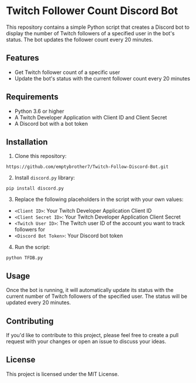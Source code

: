 # Twitch Follower Count Discord Bot

This repository contains a simple Python script that creates a Discord bot to display the number of Twitch followers of a specified user in the bot's status. The bot updates the follower count every 20 minutes.

## Features

- Get Twitch follower count of a specific user
- Update the bot's status with the current follower count every 20 minutes

## Requirements

- Python 3.6 or higher
- A Twitch Developer Application with Client ID and Client Secret
- A Discord bot with a bot token

## Installation

1. Clone this repository:  

```
https://github.com/emptybrother7/Twitch-Follow-Discord-Bot.git
```  

2. Install `discord.py` library:  

```
pip install discord.py
```  

3. Replace the following placeholders in the script with your own values:

- `<Client ID>`: Your Twitch Developer Application Client ID
- `<Client Secret ID>`: Your Twitch Developer Application Client Secret
- `<Twitch User ID>`: The Twitch user ID of the account you want to track followers for
- `<Discord Bot Token>`: Your Discord bot token

4. Run the script:  

```
python TFDB.py
```  

## Usage

Once the bot is running, it will automatically update its status with the current number of Twitch followers of the specified user. The status will be updated every 20 minutes.

## Contributing

If you'd like to contribute to this project, please feel free to create a pull request with your changes or open an issue to discuss your ideas.

## License

This project is licensed under the MIT License.


